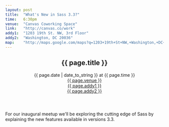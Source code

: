 ```yaml
---
layout: post
title:  "What's New in Sass 3.3?"
time:   6:30pm
venue:  "Canvas Coworking Space"
link:   "http://canvas.co/work"
addy1:  "1203 19th St. NW, 3rd Floor"
addy2:  "Washington, DC 20036"
map:    "http://maps.google.com/maps?q=1203+19th+St+NW,+Washington,+DC+20036"
---
```


<header>
  <h2>{{ page.title }}</h2>
  <time>{{ page.date | date_to_string }} at {{ page.time }}</time><br>
  <a href="{{ page.link }}">{{ page.venue }}</a><br>
  <a href="{{ page.map }}"><span>{{ page.addy1 }}</span><br><span>{{ page.addy2 }}</span></a>
</header>
	<p>
For our inaugural meetup we'll be exploring the cutting edge of Sass by explaining the new features available in versions 3.3.
	</p>
<footer>
  
</footer>
